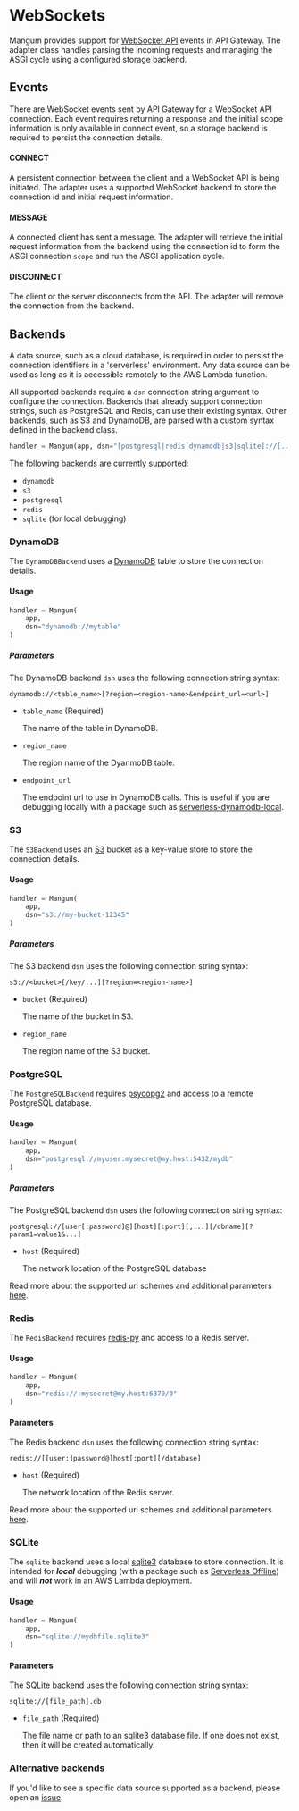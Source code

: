# WebSockets

Mangum provides support for [WebSocket API](https://docs.aws.amazon.com/apigateway/latest/developerguide/apigateway-websocket-api.html) events in API Gateway. The adapter class handles parsing the incoming requests and managing the ASGI cycle using a configured storage backend.

## Events

There are WebSocket events sent by API Gateway for a WebSocket API connection. Each event requires returning a response and the initial scope information is only available in connect event, so a storage backend is required to persist the connection details.

#### CONNECT

A persistent connection between the client and a WebSocket API is being initiated. The adapter uses a supported WebSocket backend to store the connection id and initial request information.

#### MESSAGE

A connected client has sent a message. The adapter will retrieve the initial request information from the backend using the connection id to form the ASGI connection `scope` and run the ASGI application cycle.

#### DISCONNECT

The client or the server disconnects from the API. The adapter will remove the connection from the backend.

## Backends

A data source, such as a cloud database, is required in order to persist the connection identifiers in a 'serverless' environment. Any data source can be used as long as it is accessible remotely to the AWS Lambda function.

All supported backends require a `dsn` connection string argument to configure the connection. Backends that already support connection strings, such as PostgreSQL and Redis, can use their existing syntax. Other backends, such as S3 and DynamoDB, are parsed with a custom syntax defined in the backend class.

```python
handler = Mangum(app, dsn="[postgresql|redis|dynamodb|s3|sqlite]://[...]")
```

The following backends are currently supported:

 - `dynamodb`
 - `s3`
 - `postgresql`
 - `redis`
 - `sqlite` (for local debugging)

### DynamoDB

The `DynamoDBBackend` uses a [DynamoDB](https://aws.amazon.com/dynamodb/) table to store the connection details.

#### Usage

```python
handler = Mangum(
    app,
    dsn="dynamodb://mytable"
)
```

##### Parameters

The DynamoDB backend `dsn` uses the following connection string syntax:

```
dynamodb://<table_name>[?region=<region-name>&endpoint_url=<url>]
```

- `table_name` (Required)

    The name of the table in DynamoDB.  

- `region_name`
    
    The region name of the DyanmoDB table.

- `endpoint_url`

    The endpoint url to use in DynamoDB calls. This is useful if you are debugging locally with a package such as [serverless-dynamodb-local](https://github.com/99xt/serverless-dynamodb-local).

### S3

The `S3Backend` uses an [S3](https://aws.amazon.com/s3/) bucket as a key-value store to store the connection details.

#### Usage

```python
handler = Mangum(
    app,
    dsn="s3://my-bucket-12345"
)
```

##### Parameters

The S3 backend `dsn` uses the following connection string syntax:

```
s3://<bucket>[/key/...][?region=<region-name>]
```

- `bucket` (Required)
    
    The name of the bucket in S3.

- `region_name`
    
    The region name of the S3 bucket.

### PostgreSQL

The `PostgreSQLBackend` requires [psycopg2](https://github.com/psycopg/psycopg2) and access to a remote PostgreSQL database.

#### Usage

```python
handler = Mangum(
    app,
    dsn="postgresql://myuser:mysecret@my.host:5432/mydb"
)
```

##### Parameters

The PostgreSQL backend `dsn` uses the following connection string syntax:

```
postgresql://[user[:password]@][host][:port][,...][/dbname][?param1=value1&...]
```

- `host` (Required)

    The network location of the PostgreSQL database

Read more about the supported uri schemes and additional parameters [here](https://www.postgresql.org/docs/10/libpq-connect.html#LIBPQ-CONNSTRING).

### Redis

The `RedisBackend` requires [redis-py](https://github.com/andymccurdy/redis-py) and access to a Redis server.

#### Usage

```python
handler = Mangum(
    app,
    dsn="redis://:mysecret@my.host:6379/0"
)
```

#### Parameters

The Redis backend `dsn` uses the following connection string syntax:

```
redis://[[user:]password@]host[:port][/database]
```

- `host` (Required)
    
    The network location of the Redis server.

Read more about the supported uri schemes and additional parameters [here](https://www.iana.org/assignments/uri-schemes/prov/redis).

### SQLite

The `sqlite` backend uses a local [sqlite3](https://docs.python.org/3/library/sqlite3.html) database to store connection. It is intended for ***local*** debugging (with a package such as [Serverless Offline](https://github.com/dherault/serverless-offline)) and will ***not*** work in an AWS Lambda deployment.

#### Usage

```python
handler = Mangum(
    app,
    dsn="sqlite://mydbfile.sqlite3"
)
```

#### Parameters

The SQLite backend uses the following connection string syntax:

```
sqlite://[file_path].db
```

- `file_path` (Required)

    The file name or path to an sqlite3 database file. If one does not exist, then it will be created automatically.

### Alternative backends

If you'd like to see a specific data source supported as a backend, please open an [issue](https://github.com/erm/mangum/issues).